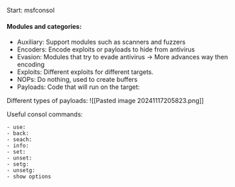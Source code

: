 
Start: msfconsol 

#### Modules and categories:
- Auxiliary: Support modules such as scanners and fuzzers
- Encoders: Encode exploits or payloads to hide from antivirus 
- Evasion: Modules that try to evade antivirus -> More advances way then encoding
- Exploits: Different exploits for different targets.
- NOPs: Do nothing, used to create buffers 
- Payloads: Code that will run on the target:

Different types of payloads:
![[Pasted image 20241117205823.png]]


Useful consol commands:
```
- use:
- back: 
- seach:
- info: 
- set:
- unset:
- setg:
- unsetg:
- show options
```

